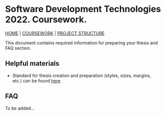 # Software Development Technologies 2022. Coursework.

[HOME][this_repo] | [COURSEWORK](coursework.md) | [PROJECT STRUCTURE](project_structure.md)

This document contains required information for preparing your thesis and FAQ section.

## Helpful materials

- Standard for thesis creation and preparation (styles, sizes, margins, etc.) can be found [here](paperwork_standard)

[paperwork_standard]: <.\Knowledge base\Coursework\Department standard for document preparation in studying process.pdf>

## FAQ

To be added...

[this_repo]: <https://github.com/Igor-Sikorsky-IST-Hub/SDT_2022>